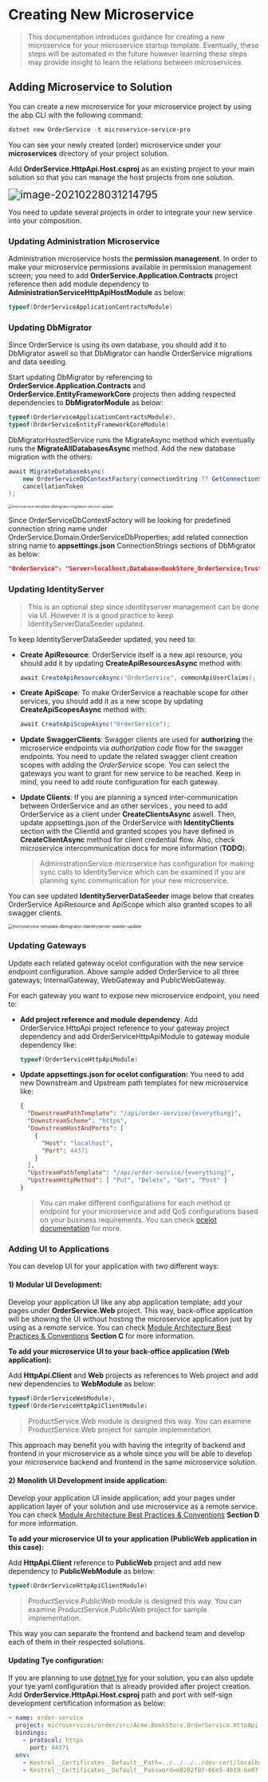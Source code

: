# Creating New Microservice

> This documentation introduces guidance for creating a new microservice for your microservice startup template. Eventually, these steps will be automated in the future however learning these steps may provide insight to learn the relations between microservices.

## Adding Microservice to Solution

You can create a new microservice for your microservice project by using the abp CLI with the following command:

```powershell
dotnet new OrderService -t microservice-service-pro
```

You can see your newly created (order) microservice under your **microservices** directory of your project solution.

Add **OrderService.HttpApi.Host.csproj** as an existing project to your main solution so that you can manage the host projects from one solution.

<img src="../../images/microservice-template-add-to-solution.png" alt="image-20210228031214795" style="zoom:150%;" />

You need to update several projects in order to integrate your new service into your composition. 

### Updating Administration Microservice

Administration microservice hosts the **permission management**. In order to make your microservice permissions available in permission management screen; you need to add **OrderService.Application.Contracts** project reference then add module dependency to **AdministrationServiceHttpApiHostModule** as below: 

```csharp
typeof(OrderServiceApplicationContractsModule)
```

### Updating DbMigrator

Since OrderService is using its own database, you should add it to DbMigrator aswell so that DbMigrator can handle OrderService migrations and data seeding. 

Start updating DbMigrator by referencing to **OrderService.Application.Contracts** and **OrderService.EntityFrameworkCore** projects then adding respected dependencies to **DbMigratorModule** as below:

```csharp
typeof(OrderServiceApplicationContractsModule),
typeof(OrderServiceEntityFrameworkCoreModule)
```

DbMigratorHostedService runs the MigrateAsync method which eventually runs the **MigrateAllDatabasesAsync** method. Add the new database migration with the others: 

```csharp
await MigrateDatabaseAsync(
    new OrderServiceDbContextFactory(connectionString ?? GetConnectionString(OrderServiceDbProperties.ConnectionStringName)),
    cancellationToken
);
```

<img src="../../images/microservice-template-dbmigrator-migration-service-update.png" alt="microservice-template-dbmigrator-migration-service-update" style="zoom:50%;" />

Since OrderServiceDbContextFactory will be looking for predefined connection string name under OrderService.Domain.OrderServiceDbProperties; add related connection string name to **appsettings.json** ConnectionStrings sections of DbMigrator as below:

```json
"OrderService": "Server=localhost;Database=BookStore_OrderService;Trusted_Connection=True"
```

### Updating IdentityServer

> This is an optional step since identityserver management can be done via UI. However it is a good practice to keep IdentityServerDataSeeder updated. 

To keep IdentityServerDataSeeder updated, you need to:

- **Create ApiResource**: OrderService itself is a new api resource, you should add it by updating **CreateApiResourcesAsync** method with:

  ```csharp
  await CreateApiResourceAsync("OrderService", commonApiUserClaims);
  ```

- **Create ApiScope**: To make OrderService a reachable scope for other services, you should add it as a new scope by updating **CreateApiScopesAsync** method with: 

  ```csharp
  await CreateApiScopeAsync("OrderService");
  ```

- **Update SwaggerClients**: Swagger clients are used for **authorizing** the microservice endpoints via *authorization code* flow for the swagger endpoints. You need to update the related swagger client creation scopes with adding the *OrderService* scope. You can select the gateways you want to grant for new service to be reached. Keep in mind, you need to add route configuration for each gateway. 

- **Update Clients**: If you are planning a synced inter-communication between OrderService and an other services , you need to add OrderService as a client under **CreateClientsAsync** aswell. Then, update appsettings.json of the OrderService with **IdentityClients** section with the ClientId and granted scopes you have defined in **CreateClientAsync** method for client credential flow. Also, check microservice intercommunication docs for more information (**TODO**).

  > AdministrationService microservice has configuration for making sync calls to IdentityService which can be examined if you are planning sync communication for your new microservice.  

You can see updated **IdentityServerDataSeeder** image below that creates OrderService ApiResource and ApiScope which also granted scopes to all swagger clients.

<img src="../../images/microservice-template-dbmigrator-identityserver-seeder-update.png" alt="microservice-template-dbmigrator-identityserver-seeder-update" style="zoom:60%;" />

### Updating Gateways

Update each related gateway ocelot configuration with the new service endpoint configuration. Above sample added OrderService to all three gateways; InternalGateway, WebGateway and PublicWebGateway.

For each gateway you want to expose new microservice endpoint, you need to:

- **Add project reference and module dependency**: Add OrderService.HttpApi project reference to your gateway project dependency and add OrderServiceHttpApiModule to gateway module dependency like:

  ```csharp
  typeof(OrderServiceHttpApiModule)
  ```

- **Update appsettings.json for ocelot configuration:** You need to add new Downstream and Upstream path templates for new microservice like:

  ```json
  {
    "DownstreamPathTemplate": "/api/order-service/{everything}",
    "DownstreamScheme": "https",
    "DownstreamHostAndPorts": [
      {
        "Host": "localhost",
        "Port": 44371
      }
    ],
    "UpstreamPathTemplate": "/api/order-service/{everything}",
    "UpstreamHttpMethod": [ "Put", "Delete", "Get", "Post" ]
  }
  ```

  > You can make different configurations for each method or endpoint for your microservice and add QoS configurations based on your business requirements. You can check [ocelot documentation](https://ocelot.readthedocs.io/en/latest/) for more.

### Adding UI to Applications

You can develop UI for your application with two different ways:

#### 1) Modular UI Development:

Develop your application UI like any abp application template; add your pages under **OrderService.Web** project. This way, back-office application will be showing the UI without hosting the microservice application just by using as a remote service. You can check [Module Architecture Best Practices & Conventions](https://docs.abp.io/en/abp/latest/Best-Practices/Module-Architecture#layers-packages) **Section C** for more information. 

**To add your microservice UI to your back-office application (Web application):**

Add **HttpApi.Client** and **Web** projects as references to Web project and add new dependencies to **WebModule** as below:

```csharp
typeof(OrderServiceWebModule),
typeof(OrderServiceHttpApiClientModule)
```

> ProductService.Web module is designed this way. You can examine ProductService.Web project for sample implementation.

This approach may benefit you with having the integrity of backend and frontend in your microservice as a whole since you will be able to develop your microservice backend and frontend in the same microservice solution.

#### 2) Monolith UI Development inside application:

Develop your application UI inside application; add your pages under application layer of your solution and use microservice as a remote service. You can check [Module Architecture Best Practices & Conventions](https://docs.abp.io/en/abp/latest/Best-Practices/Module-Architecture#layers-packages) **Section D** for more information.  

**To add your microservice UI to your application (PublicWeb application in this case):**

Add **HttpApi.Client** reference to **PublicWeb** project and add new dependency to **PublicWebModule** as below:

```csharp
typeof(OrderServiceHttpApiClientModule)
```

> ProductService.PublicWeb module is designed this way. You can examine ProductService.PublicWeb project for sample implementation.

This way you can separate the frontend and backend team and develop each of them in their respected solutions.

#### Updating Tye configuration:

If you are planning to use [dotnet tye](https://github.com/dotnet/tye) for your solution, you can also update your tye.yaml configuration that is already provided after project creation. Add **OrderService.HttpApi.Host.csproj** path and port with self-sign development certification information as below:

```yaml
- name: order-service
  project: microservices/order/src/Acme.BookStore.OrderService.HttpApi.Host/Acme.BookStore.OrderService.HttpApi.Host.csproj
  bindings:
    - protocol: https
      port: 44371
  env:
    - Kestrel__Certificates__Default__Path=../../../../dev-cert/localhost.pfx
    - Kestrel__Certificates__Default__Password=e8202f07-66e5-4619-be07-72ba76fde97f
```